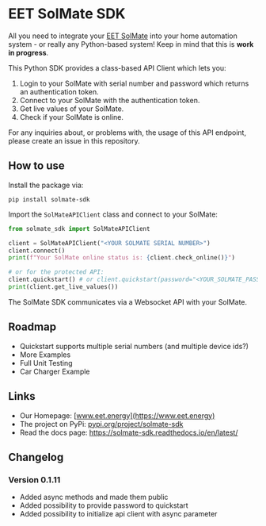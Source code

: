 # EET SolMate SDK

All you need to integrate your [EET SolMate](https://www.eet.energy) into your home automation system - or really any Python-based system!
Keep in mind that this is **work in progress**.

This Python SDK provides a class-based API Client which lets you:

1. Login to your SolMate with serial number and password which returns an authentication token.
2. Connect to your SolMate with the authentication token.
3. Get live values of your SolMate.
4. Check if your SolMate is online.

For any inquiries about, or problems with, the usage of this API endpoint, please create an issue in this repository.

## How to use

Install the package via:

`pip install solmate-sdk`

Import the `SolMateAPIClient` class and connect to your SolMate:

```python
from solmate_sdk import SolMateAPIClient

client = SolMateAPIClient("<YOUR SOLMATE SERIAL NUMBER>")
client.connect()
print(f"Your SolMate online status is: {client.check_online()}")

# or for the protected API:
client.quickstart() # or client.quickstart(password="<YOUR_SOLMATE_PASSWORD>")
print(client.get_live_values())
```

The SolMate SDK communicates via a Websocket API with your SolMate.

## Roadmap

- Quickstart supports multiple serial numbers (and multiple device ids?)
- More Examples
- Full Unit Testing
- Car Charger Example

## Links

- Our Homepage: [www.eet.energy](https://www.eet.energy)
- The project on PyPi: [pypi.org/project/solmate-sdk](https://pypi.org/project/solmate-sdk/)
- Read the docs page: https://solmate-sdk.readthedocs.io/en/latest/

## Changelog

### Version 0.1.11

- Added async methods and made them public
- Added possibility to provide password to quickstart
- Added possibility to initialize api client with async parameter
